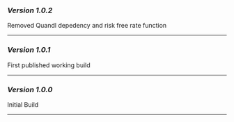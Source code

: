 ### *Version 1.0.2*
Removed Quandl depedency and risk free rate function

---
### *Version 1.0.1*
First published working build

---
### *Version 1.0.0*
Initial Build

---

